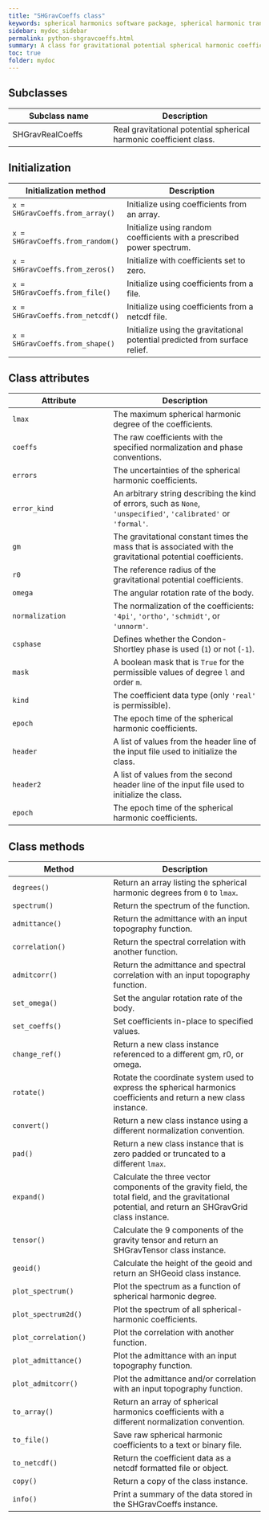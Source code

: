 ```yaml
---
title: "SHGravCoeffs class"
keywords: spherical harmonics software package, spherical harmonic transform, legendre functions, multitaper spectral analysis, fortran, Python, gravity, magnetic field
sidebar: mydoc_sidebar
permalink: python-shgravcoeffs.html
summary: A class for gravitational potential spherical harmonic coefficients.
toc: true
folder: mydoc
---
```


<style>
table:nth-of-type(n) {
    display:table;
    width:100%;
}
table:nth-of-type(n) th:nth-of-type(2) {
    width:60%;
}
</style>

## Subclasses

| Subclass name | Description |
| ------------- | ----------- |
| SHGravRealCoeffs | Real gravitational potential spherical harmonic coefficient class. |

## Initialization

| Initialization method | Description |
| --------------------- | ----------- |
| `x = SHGravCoeffs.from_array()` | Initialize using coefficients from an array. |
| `x = SHGravCoeffs.from_random()` | Initialize using random coefficients with a prescribed power spectrum. |
| `x = SHGravCoeffs.from_zeros()` | Initialize with coefficients set to zero. |
| `x = SHGravCoeffs.from_file()` | Initialize using coefficients from a file. |
| `x = SHGravCoeffs.from_netcdf()` | Initialize using coefficients from a netcdf file. |
| `x = SHGravCoeffs.from_shape()` | Initialize using the gravitational potential predicted from surface relief. |

## Class attributes

| Attribute | Description |
| --------- | ----------- |
| `lmax` | The maximum spherical harmonic degree of the coefficients. |
| `coeffs` | The raw coefficients with the specified normalization and phase conventions. |
| `errors` | The uncertainties of the spherical harmonic coefficients. |
| `error_kind` | An arbitrary string describing the kind of errors, such as `None`, `'unspecified'`, `'calibrated'` or `'formal'`. |
| `gm` | The gravitational constant times the mass that is associated with the gravitational potential coefficients. |
| `r0` | The reference radius of the gravitational potential coefficients. |
| `omega` | The angular rotation rate of the body. |
| `normalization` | The normalization of the coefficients: `'4pi'`, `'ortho'`, `'schmidt'`, or `'unnorm'`.|
| `csphase` | Defines whether the Condon-Shortley phase is used (`1`) or not (`-1`). |
| `mask` | A boolean mask that is `True` for the permissible values of degree `l` and order `m`. |
| `kind` | The coefficient data type (only `'real'` is permissible). |
| `epoch` | The epoch time of the spherical harmonic coefficients. |
| `header` | A list of values from the header line of the input file used to initialize the class. |
| `header2` | A list of values from the second header line of the input file used to initialize the class. |
| `epoch` | The epoch time of the spherical harmonic coefficients. |

## Class methods

| Method | Description |
| ------ | ----------- |
| `degrees()` | Return an array listing the spherical harmonic degrees from `0` to `lmax`. |
| `spectrum()` | Return the spectrum of the function. |
| `admittance()` | Return the admittance with an input topography function. |
| `correlation()` | Return the spectral correlation with another function. |
| `admitcorr()` | Return the admittance and spectral correlation with an input topography function. |
| `set_omega()` | Set the angular rotation rate of the body. |
| `set_coeffs()` | Set coefficients in-place to specified values.|
| `change_ref()` | Return a new class instance referenced to a different gm, r0, or omega. |
| `rotate()` | Rotate the coordinate system used to express the spherical harmonics coefficients and return a new class instance.|
| `convert()` | Return a new class instance using a different normalization convention. |
| `pad()` | Return a new class instance that is zero padded or truncated to a different `lmax`. |
| `expand()` | Calculate the three vector components of the gravity field, the total field, and the gravitational potential, and return an SHGravGrid class instance. |
| `tensor()` | Calculate the 9 components of the gravity tensor and return an SHGravTensor class instance. |
| `geoid()` | Calculate the height of the geoid and return an SHGeoid class instance. |
| `plot_spectrum()` | Plot the spectrum as a function of spherical harmonic degree. |
| `plot_spectrum2d()` | Plot the spectrum of all spherical-harmonic coefficients. |
| `plot_correlation()` | Plot the correlation with another function. |
| `plot_admittance()` | Plot the admittance with an input topography function. |
| `plot_admitcorr()` | Plot the admittance and/or correlation with an input topography function. |
| `to_array()` | Return an array of spherical harmonics coefficients with a different normalization convention. |
| `to_file()` | Save raw spherical harmonic coefficients to a text or binary file. |
| `to_netcdf()` | Return the coefficient data as a netcdf formatted file or object. |
| `copy()` | Return a copy of the class instance. |
| `info()` | Print a summary of the data stored in the SHGravCoeffs instance.|